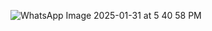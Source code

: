 ![WhatsApp Image 2025-01-31 at 5 40 58 PM](https://github.com/user-attachments/assets/651c71b9-49dd-42a7-8ff9-d218bdd6732a)

